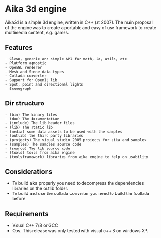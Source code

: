 # Aika 3d engine

Aika3d is a simple 3d engine, written in C++ (at 2007). The main proposal of the engine was to create a portable and easy of use framework to create multimedia content, e.g. games.

## Features

```
- Clean, generic and simple API for math, io, utils, etc
- Platform agnostic
- OpenGL renderer
- Mesh and Scene data types
- Collada converter
- Support for OpenIL lib
- Spot, point and directional lights
- Scenegraph
```

## Dir structure

```
- (bin) The binary files
- (doc) The documentation
- (include) The lib header files
- (lib) The static lib
- (media) some data assets to be used with the samples
- (outlib) the third party libraries
- (projects) The visual studio 2005 projects for aika and samples
- (samples) The samples source code
- (source) The lib source code
- (tools) tools from aika engine
- (toolsframework) libraries from aika engine to help on usability
```

## Considerations

- To build aika properly you need to decompress the dependencies libraries on the outlib folder.
- To build and use the collada converter you need to build the fcollada before

## Requirements

- Visual C++ 7/8 or GCC
- Obs. This release was only tested with visual c++ 8 on windows XP.
